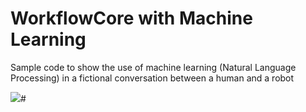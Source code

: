 
# WorkflowCore with Machine Learning

Sample code to show the use of machine learning (Natural Language Processing) in a fictional conversation between a human and a robot

![](https://github.com/antongeorgescu/WorkflowCoreWithMachineLearning/issues/1#issue-586893234)# 


